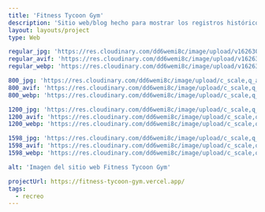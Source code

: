 ```yaml
---
title: 'Fitness Tycoon Gym'
description: 'Sitio web/blog hecho para mostrar los registros históricos de la Arquitectura en Venezuela a través de su historia.'
layout: layouts/project
type: Web

regular_jpg: 'https://res.cloudinary.com/dd6wemi8c/image/upload/v1626305694/portfolio/fitness-platoon_vmyuem.jpg'
regular_avif: 'https://res.cloudinary.com/dd6wemi8c/image/upload/v1626305694/portfolio/fitness-platoon_vmyuem'
regular_webp: 'https://res.cloudinary.com/dd6wemi8c/image/upload/v1626305694/portfolio/fitness-platoon_vmyuem.webp'

800_jpg: 'https://res.cloudinary.com/dd6wemi8c/image/upload/c_scale,q_auto,w_800/v1626305694/portfolio/fitness-platoon_vmyuem.jpg'
800_avif: 'https://res.cloudinary.com/dd6wemi8c/image/upload/c_scale,q_auto,w_800/v1626305694/portfolio/fitness-platoon_vmyuem'
800_webp: 'https://res.cloudinary.com/dd6wemi8c/image/upload/c_scale,q_auto,w_800/v1626305694/portfolio/fitness-platoon_vmyuem.webp'

1200_jpg: 'https://res.cloudinary.com/dd6wemi8c/image/upload/c_scale,q_auto,w_1200/v1626305694/portfolio/fitness-platoon_vmyuem.jpg'
1200_avif: 'https://res.cloudinary.com/dd6wemi8c/image/upload/c_scale,q_auto,w_1200/v1626305694/portfolio/fitness-platoon_vmyuem'
1200_webp: 'https://res.cloudinary.com/dd6wemi8c/image/upload/c_scale,q_auto,w_1200/v1626305694/portfolio/fitness-platoon_vmyuem.webp'

1598_jpg: 'https://res.cloudinary.com/dd6wemi8c/image/upload/c_scale,q_auto,w_1598/v1626305694/portfolio/fitness-platoon_vmyuem.jpg'
1598_avif: 'https://res.cloudinary.com/dd6wemi8c/image/upload/c_scale,q_auto,w_1598/v1626305694/portfolio/fitness-platoon_vmyuem'
1598_webp: 'https://res.cloudinary.com/dd6wemi8c/image/upload/c_scale,q_auto,w_1598/v1626305694/portfolio/fitness-platoon_vmyuem.webp'

alt: 'Imagen del sitio web Fitness Tycoon Gym'

projectUrl: https://fitness-tycoon-gym.vercel.app/
tags:
  - recreo
---
```

